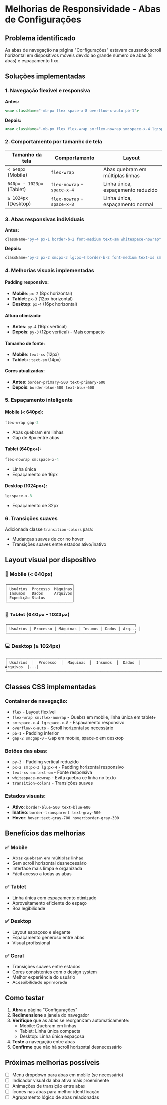 # Melhorias de Responsividade - Abas de Configurações

## Problema identificado
As abas de navegação na página "Configurações" estavam causando scroll horizontal em dispositivos móveis devido ao grande número de abas (8 abas) e espaçamento fixo.

## Soluções implementadas

### 1. Navegação flexível e responsiva

**Antes:**
```jsx
<nav className="-mb-px flex space-x-8 overflow-x-auto pb-1">
```

**Depois:**
```jsx
<nav className="-mb-px flex flex-wrap sm:flex-nowrap sm:space-x-4 lg:space-x-8 overflow-x-auto pb-1 gap-2 sm:gap-0">
```

### 2. Comportamento por tamanho de tela

| Tamanho da tela | Comportamento | Layout |
|-----------------|---------------|---------|
| `< 640px` (Mobile) | `flex-wrap` | Abas quebram em múltiplas linhas |
| `640px - 1023px` (Tablet) | `flex-nowrap` + `space-x-4` | Linha única, espaçamento reduzido |
| `≥ 1024px` (Desktop) | `flex-nowrap` + `space-x-8` | Linha única, espaçamento normal |

### 3. Abas responsivas individuais

**Antes:**
```jsx
className="py-4 px-1 border-b-2 font-medium text-sm whitespace-nowrap"
```

**Depois:**
```jsx
className="py-3 px-2 sm:px-3 lg:px-4 border-b-2 font-medium text-xs sm:text-sm whitespace-nowrap transition-colors"
```

### 4. Melhorias visuais implementadas

#### Padding responsivo:
- **Mobile**: `px-2` (8px horizontal)
- **Tablet**: `px-3` (12px horizontal)  
- **Desktop**: `px-4` (16px horizontal)

#### Altura otimizada:
- **Antes**: `py-4` (16px vertical)
- **Depois**: `py-3` (12px vertical) - Mais compacto

#### Tamanho de fonte:
- **Mobile**: `text-xs` (12px)
- **Tablet+**: `text-sm` (14px)

#### Cores atualizadas:
- **Antes**: `border-primary-500 text-primary-600`
- **Depois**: `border-blue-500 text-blue-600`

### 5. Espaçamento inteligente

#### Mobile (< 640px):
```jsx
flex-wrap gap-2
```
- Abas quebram em linhas
- Gap de 8px entre abas

#### Tablet (640px+):
```jsx
flex-nowrap sm:space-x-4
```
- Linha única
- Espaçamento de 16px

#### Desktop (1024px+):
```jsx
lg:space-x-8
```
- Espaçamento de 32px

### 6. Transições suaves

Adicionada classe `transition-colors` para:
- Mudanças suaves de cor no hover
- Transições suaves entre estados ativo/inativo

## Layout visual por dispositivo

### 📱 **Mobile (< 640px)**
```
┌─────────────────────────────┐
│ Usuários  Processo  Máquinas│
│ Insumos   Dados     Arquivos│
│ Expedição Status            │
└─────────────────────────────┘
```

### 📱 **Tablet (640px - 1023px)**
```
┌─────────────────────────────────────────────────────────┐
│ Usuários │ Processo │ Máquinas │ Insumos │ Dados │ Arq... │
└─────────────────────────────────────────────────────────┘
```

### 💻 **Desktop (≥ 1024px)**
```
┌──────────────────────────────────────────────────────────────────────────┐
│ Usuários  │  Processo  │  Máquinas  │  Insumos  │  Dados  │  Arquivos  │...│
└──────────────────────────────────────────────────────────────────────────┘
```

## Classes CSS implementadas

### Container de navegação:
- `flex` - Layout flexível
- `flex-wrap sm:flex-nowrap` - Quebra em mobile, linha única em tablet+
- `sm:space-x-4 lg:space-x-8` - Espaçamento responsivo
- `overflow-x-auto` - Scroll horizontal se necessário
- `pb-1` - Padding inferior
- `gap-2 sm:gap-0` - Gap em mobile, space-x em desktop

### Botões das abas:
- `py-3` - Padding vertical reduzido
- `px-2 sm:px-3 lg:px-4` - Padding horizontal responsivo
- `text-xs sm:text-sm` - Fonte responsiva
- `whitespace-nowrap` - Evita quebra de linha no texto
- `transition-colors` - Transições suaves

### Estados visuais:
- **Ativo**: `border-blue-500 text-blue-600`
- **Inativo**: `border-transparent text-gray-500`
- **Hover**: `hover:text-gray-700 hover:border-gray-300`

## Benefícios das melhorias

### ✅ **Mobile**
- Abas quebram em múltiplas linhas
- Sem scroll horizontal desnecessário
- Interface mais limpa e organizada
- Fácil acesso a todas as abas

### ✅ **Tablet**
- Linha única com espaçamento otimizado
- Aproveitamento eficiente do espaço
- Boa legibilidade

### ✅ **Desktop**
- Layout espaçoso e elegante
- Espaçamento generoso entre abas
- Visual profissional

### ✅ **Geral**
- Transições suaves entre estados
- Cores consistentes com o design system
- Melhor experiência do usuário
- Acessibilidade aprimorada

## Como testar

1. **Abra** a página "Configurações"
2. **Redimensione** a janela do navegador
3. **Verifique** que as abas se reorganizam automaticamente:
   - Mobile: Quebram em linhas
   - Tablet: Linha única compacta
   - Desktop: Linha única espaçosa
4. **Teste** a navegação entre abas
5. **Confirme** que não há scroll horizontal desnecessário

## Próximas melhorias possíveis

- [ ] Menu dropdown para abas em mobile (se necessário)
- [ ] Indicador visual da aba ativa mais proeminente
- [ ] Animações de transição entre abas
- [ ] Ícones nas abas para melhor identificação
- [ ] Agrupamento lógico de abas relacionadas
